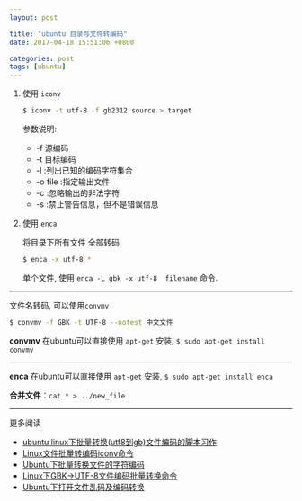 ```yaml
---
layout: post

title: "ubuntu 目录与文件转编码"
date: 2017-04-18 15:51:06 +0800

categories: post
tags: [ubuntu]
---
```


1. 使用 `iconv`

    ```bash
    $ iconv -t utf-8 -f gb2312 source > target
    ```

    参数说明:
    - -f 源编码
    - -t 目标编码
    - -l :列出已知的编码字符集合
    - -o file :指定输出文件
    - -c :忽略输出的非法字符
    - -s :禁止警告信息，但不是错误信息

1. 使用 `enca`

    将目录下所有文件 全部转码
    ```bash
    $ enca -x utf-8 *
    ```
    单个文件, 使用 `enca -L gbk -x utf-8  filename` 命令.


---
文件名转码, 可以使用`convmv`

```bash
$ convmv -f GBK -t UTF-8 --notest 中文文件
```
**convmv** 在ubuntu可以直接使用 `apt-get` 安装, `$ sudo apt-get install convmv`

----

**enca** 在ubuntu可以直接使用 `apt-get` 安装, `$ sudo apt-get install enca`

**合并文件**：`cat * > ../new_file`

---
更多阅读
- [ubuntu linux下批量转换(utf8到gb)文件编码的脚本习作](http://forum.ubuntu.org.cn/viewtopic.php?t=251042)
- [Linux文件批量转编码iconv命令](https://www.lidaren.com/archives/1638)
- [Ubuntu下批量转换文件的字符编码](http://sparkandshine.net/ubuntu-batch-convert-files-character-set/)
- [Linux下GBK->UTF-8文件编码批量转换命令](http://blog.csdn.net/a280606790/article/details/8504133)
- [Ubuntu下打开文件乱码及编码转换](http://www.cnblogs.com/zhangchaoyang/articles/2140311.html)
